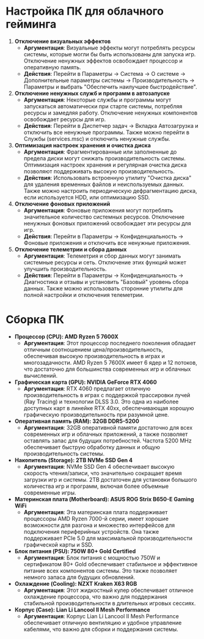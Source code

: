 # Настройка ПК для облачного гейминга

1. **Отключение визуальных эффектов**
    - **Аргументация**: Визуальные эффекты могут потреблять ресурсы системы, которые могли бы быть использованы для запуска игр. Отключение ненужных эффектов освобождает процессор и оперативную память.
    - **Действия**: Перейти в Параметры -> Система -> О системе -> Дополнительные параметры системы -> Производительность -> Параметры и выбрать "Обеспечить наилучшее быстродействие".
2. **Отключение ненужных служб и программ в автозапуске**
    - **Аргументация**: Некоторые службы и программы могут запускаться автоматически при старте системы, потребляя ресурсы и замедляя работу. Отключение ненужных компонентов освобождает ресурсы для игр.
    - **Действия**: Перейти в Диспетчер задач -> Вкладка Автозагрузка и отключить все ненужные программы. Также можно перейти в Службы (services.msc) и отключить ненужные службы.
3. **Оптимизация настроек хранения и очистка диска**
    - **Аргументация**: Фрагментированные или заполненные до предела диски могут снижать производительность системы. Оптимизация настроек хранения и регулярная очистка диска позволяют поддерживать высокую производительность.
    - **Действия**: Использовать встроенную утилиту "Очистка диска" для удаления временных файлов и неиспользуемых данных. Также можно настроить периодическую дефрагментацию диска, если используется HDD, или оптимизацию SSD.
4. **Отключение фоновых приложений**
    - **Аргументация**: Фоновые приложения могут потреблять значительное количество системных ресурсов. Отключение ненужных фоновых приложений освобождает эти ресурсы для игр.
    - **Действия**: Перейти в Параметры -> Конфиденциальность -> Фоновые приложения и отключить все ненужные приложения.
5. **Отключение телеметрии и сбора данных**
    - **Аргументация**: Телеметрия и сбор данных могут занимать системные ресурсы и сеть. Отключение этих функций может улучшить производительность.
    - **Действия**: Перейти в Параметры -> Конфиденциальность -> Диагностика и отзывы и установить "Базовый" уровень сбора данных. Также можно использовать сторонние утилиты для полной настройки и отключения телеметрии.

# Сборка ПК

- **Процессор (CPU): AMD Ryzen 5 7600X**
    - **Аргументация**: Этот процессор последнего поколения обладает отличным соотношением цена/производительность, обеспечивая высокую производительность в играх и многозадачности. AMD Ryzen 5 7600X имеет 6 ядер и 12 потоков, что достаточно для большинства современных игр и облачных вычислений.
- **Графическая карта (GPU): NVIDIA GeForce RTX 4060**
    - **Аргументация**: RTX 4060 предлагает отличную производительность в играх с поддержкой трассировки лучей (Ray Tracing) и технологии DLSS 3.0. Это одна из наиболее доступных карт в линейке RTX 40xx, обеспечивающая хорошую графическую производительность при разумной цене.
- **Оперативная память (RAM): 32GB DDR5-5200**
    - **Аргументация**: 32GB оперативной памяти достаточно для всех современных игр и облачных приложений, а также позволяет оставлять запас для будущих потребностей. Частота 5200 MHz обеспечивает быструю обработку данных и общую производительность системы.
- **Накопитель (Storage): 2TB NVMe SSD Gen 4**
    - **Аргументация**: NVMe SSD Gen 4 обеспечивает высокую скорость чтения/записи, что значительно сокращает время загрузки игр и системы. 2TB достаточен для установки большого количества игр и программ, включая более объемные современные игры.
- **Материнская плата (Motherboard): ASUS ROG Strix B650-E Gaming WiFi**
    - **Аргументация**: Эта материнская плата поддерживает процессоры AMD Ryzen 7000-й серии, имеет хорошие возможности для разгона и множество интерфейсов для подключения периферийных устройств. Она также поддерживает PCIe 5.0 для максимальной производительности графической карты и SSD.
- **Блок питания (PSU): 750W 80+ Gold Certified**
    - **Аргументация**: Блок питания с мощностью 750W и сертификатом 80+ Gold обеспечивает стабильное и эффективное питание всех компонентов системы. Это также позволяет немного запаса для будущих обновлений.
- **Охлаждение (Cooling): NZXT Kraken X63 RGB**
    - **Аргументация**: Этот жидкостный кулер обеспечивает отличное охлаждение процессора, что важно для поддержания стабильной производительности в длительных игровых сессиях.
- **Корпус (Case): Lian Li Lancool II Mesh Performance**
    - **Аргументация**: Корпус Lian Li Lancool II Mesh Performance обеспечивает отличную вентиляцию и удобное управление кабелями, что важно для сборки и поддержания системы.